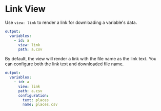 # Link View

Use `view: link` to render a link for downloading a variable's data.

```yaml
output:
  variables:
    - id: a
      view: link
      path: a.csv
```

By default, the view will render a link with the file name as the link text. You can configure both the link text and downloaded file name.

```yaml
output:
  variables:
    - id: a
      view: link
      path: a.csv
      configuration:
        text: places
        name: places.csv
```
